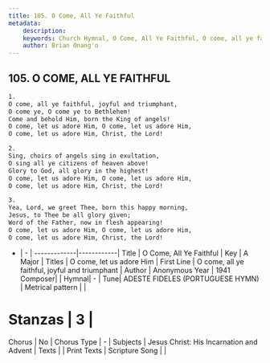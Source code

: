 ```yaml
---
title: 105. O Come, All Ye Faithful
metadata:
    description: 
    keywords: Church Hymnal, O Come, All Ye Faithful, O come, all ye faithful, joyful and triumphant, O come, let us adore Him
    author: Brian Onang'o
---
```



## 105. O COME, ALL YE FAITHFUL

```txt
1.
O come, all ye faithful, joyful and triumphant,
O come ye, O come ye to Bethlehem!
Come and behold Him, born the King of angels!
O come, let us adore Him, O come, let us adore Him,
O come, let us adore Him, Christ, the Lord!

2.
Sing, choirs of angels sing in exultation,
O sing all ye citizens of heaven above!
Glory to God, all glory in the highest!
O come, let us adore Him, O come, let us adore Him,
O come, let us adore Him, Christ, the Lord!

3.
Yea, Lord, we greet Thee, born this happy morning,
Jesus, to Thee be all glory given;
Word of the Father, now in flesh appearing!
O come, let us adore Him, O come, let us adore Him,
O come, let us adore Him, Christ, the Lord!

```

- |   -  |
-------------|------------|
Title | O Come, All Ye Faithful |
Key | A Major |
Titles | O come, let us adore Him |
First Line | O come, all ye faithful, joyful and triumphant |
Author | Anonymous
Year | 1941
Composer|  |
Hymnal|  - |
Tune| ADESTE FIDELES (PORTUGUESE HYMN) |
Metrical pattern | |
# Stanzas | 3 |
Chorus | No |
Chorus Type | - |
Subjects | Jesus Christ: His Incarnation and Advent |
Texts |  |
Print Texts | 
Scripture Song |  |
  
